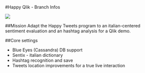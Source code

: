 #Happy Qlik - Branch Infos

![](https://avatars3.githubusercontent.com/u/18519545?v=3&u=f7fe85e581ce250c3548c6ae7ff2c504b20de0f9&s=140)

##Mission
Adapt the Happy Tweets program to an italian-centered sentiment evaluation and an hashtag analysis for a Qlik demo.


##Core settings

-  Blue Eyes (Cassandra) DB support
-  Sentix - italian dictionary
-  Hashtag recognition and save
-  Tweets location improvements for a true live interaction



